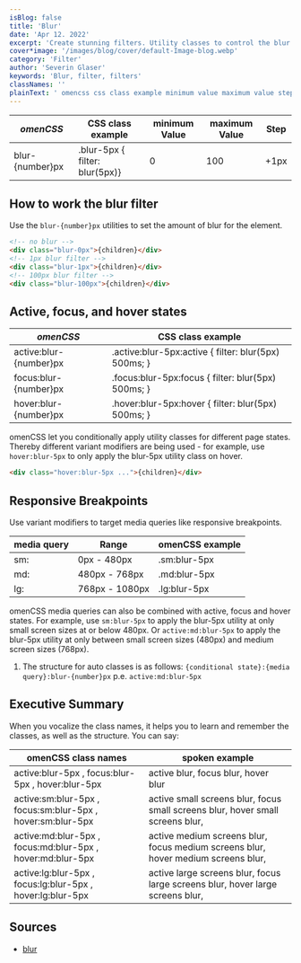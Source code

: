 ```yaml
---
isBlog: false
title: 'Blur'
date: 'Apr 12. 2022'
excerpt: 'Create stunning filters. Utility classes to control the blur.'
cover*image: '/images/blog/cover/default-Image-blog.webp'
category: 'Filter'
author: 'Severin Glaser'
keywords: 'Blur, filter, filters'
classNames: ''
plainText: ' omencss css class example minimum value maximum value step blur number px blur-5px filter: blur 5px 0 100 +1px how to work the blur filter use the `blur number px` utilities to set the amount of blur for the element  active focus and hover states omencss css class example active:blur number px active :blur-5px:active filter: blur 5px 500ms; focus:blur number px focus :blur-5px:focus filter: blur 5px 500ms; hover:blur number px hover :blur-5px:hover filter: blur 5px 500ms; omencss let you conditionally apply utility classes for different page states thereby different variant modifiers are being used for example use `hover:blur-5px` to only apply the blur-5px utility class on hover  responsive breakpoints use variant modifiers to target media queries like responsive breakpoints media query range omencss example sm: 0px 480px sm:blur-5px md: 480px 768px md:blur-5px lg: 768px 1080px lg:blur-5px omencss media queries can also be combined with active focus and hover states for example use `sm:blur-5px` to apply the blur-5px utility at only small screen sizes at or below 480px or `active:md:blur-5px` to apply the blur-5px utility at only between small screen sizes 480px and medium screen sizes 768px 1 the structure for auto classes is as follows: ` conditional state : media query :blur-5px` p e `active:md:blur-5px` executive summary when you vocalize the class names it helps you to learn and remember the classes as well as the structure you can say: omencss class names spoken example active:blur-5px focus:blur-5px hover:blur-5px active blur focus blur hover blur active:sm:blur-5px focus:sm:blur-5px hover:sm:blur-5px active small screens blur focus small screens blur hover small screens blur active:md:blur-5px focus:md:blur-5px hover:md:blur-5px active medium screens blur focus medium screens blur hover medium screens blur active:lg:blur-5px focus:lg:blur-5px hover:lg:blur-5px active large screens blur focus large screens blur hover large screens blur sources blur https: developer mozilla org en-us docs web css filter-function blur '
---
```


| _omenCSS_       | CSS class example              | minimum Value | maximum Value | Step |
| --------------- | ------------------------------ | ------------- | ------------- | ---- |
| blur-{number}px | .blur-5px { filter: blur(5px)} | 0             | 100           | +1px |

## How to work the blur filter

Use the `blur-{number}px` utilities to set the amount of blur for the element.

```html
<!-- no blur -->
<div class="blur-0px">{children}</div>
<!-- 1px blur filter -->
<div class="blur-1px">{children}</div>
<!-- 100px blur filter -->
<div class="blur-100px">{children}</div>
```

## Active, focus, and hover states

| _omenCSS_              | CSS class example                                     |
| ---------------------- | ----------------------------------------------------- |
| active:blur-{number}px | .active\:blur-5px:active { filter: blur(5px) 500ms; } |
| focus:blur-{number}px  | .focus\:blur-5px:focus { filter: blur(5px) 500ms; }   |
| hover:blur-{number}px  | .hover\:blur-5px:hover { filter: blur(5px) 500ms; }   |

omenCSS let you conditionally apply utility classes for different page states. Thereby different variant modifiers are being used - for example, use `hover:blur-5px` to only apply the blur-5px utility class on hover.

```html
<div class="hover:blur-5px ...">{children}</div>
```

## Responsive Breakpoints

Use variant modifiers to target media queries like responsive breakpoints.

| media query | Range          | omenCSS example |
| ----------- | -------------- | --------------- |
| sm:         | 0px - 480px    | .sm:blur-5px    |
| md:         | 480px - 768px  | .md:blur-5px    |
| lg:         | 768px - 1080px | .lg:blur-5px    |

omenCSS media queries can also be combined with active, focus and hover states. For example, use `sm:blur-5px` to apply the blur-5px utility at only small screen sizes at or below 480px. Or `active:md:blur-5px` to apply the blur-5px utility at only between small screen sizes (480px) and medium screen sizes (768px).

1. The structure for auto classes is as follows: `{conditional state}:{media query}:blur-{number}px` p.e. `active:md:blur-5px`

## Executive Summary

When you vocalize the class names, it helps you to learn and remember the classes, as well as the structure. You can say:

| omenCSS class names                                        | spoken example                                                                    |
| ---------------------------------------------------------- | --------------------------------------------------------------------------------- |
| active:blur-5px , focus:blur-5px , hover:blur-5px          | active blur, focus blur, hover blur                                               |
| active:sm:blur-5px , focus:sm:blur-5px , hover:sm:blur-5px | active small screens blur, focus small screens blur, hover small screens blur,    |
| active:md:blur-5px , focus:md:blur-5px , hover:md:blur-5px | active medium screens blur, focus medium screens blur, hover medium screens blur, |
| active:lg:blur-5px , focus:lg:blur-5px , hover:lg:blur-5px | active large screens blur, focus large screens blur, hover large screens blur,    |

## Sources

- [blur](https://developer.mozilla.org/en-US/docs/Web/CSS/filter-function/blur)
